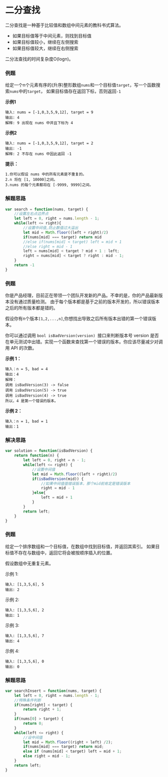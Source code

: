 #

# 二分查找

二分查找是一种基于比较值和数组中间元素的教科书式算法。

- 如果目标值等于中间元素，则找到目标值
- 如果目标值较小，继续在左侧搜索
- 如果目标值较大，继续在右侧搜索

二分法查找的时间复杂度O(logn)。

### 例题

给定一个n个元素有序的(升序)整形数组`nums`和一个目标值`target`，写一个函数搜索`nums`中的`target`，
如果目标值存在返回下标，否则返回`-1`

**示例1**

	输入: nums = [-1,0,3,5,9,12], target = 9
	输出: 4
	解释: 9 出现在 nums 中并且下标为 4
	
**示例2**

	输入: nums = [-1,0,3,5,9,12], target = 2
	输出: -1
	解释: 2 不存在 nums 中因此返回 -1

**提示：**

	1.你可以假设 nums 中的所有元素是不重复的。
	2.n 将在 [1, 10000]之间。
	3.nums 的每个元素都将在 [-9999, 9999]之间。
	
### 解题思路

```js
var search = function(nums, target) {
	//设置左右点边界点
	let left = 0, right = nums.length - 1;
	while(left <= right){
		//设置中间值,防止数值过大溢出
		let mid = Math.floor((left + right)/2)
		if(nums[mid] === target) return mid
		//else if(nums[mid] < target) left = mid + 1
		//else right = mid - 1
		left = nums[mid] < target ? mid + 1 : left;
		right = nums[mid] < target ? right : mid - 1;
	}
	return -1
}
```

### 例题

你是产品经理，目前正在带领一个团队开发新的产品。不幸的是，你的产品最新版本没有通过质量检测。
由于每个版本都是基于之前的版本开发的，所以错误版本之后的所有版本都是错的。

假设你有n个版本`[1,2,...,n]`,你想找出导致之后所有版本出错的第一个错误版本。

你可以通过调用 `bool isBadVersion(version) `接口来判断版本号 version 是否在单元测试中出错。实现一个函数来查找第一个错误的版本。你应该尽量减少对调用 API 的次数。

**示例 1：**

	输入：n = 5, bad = 4
	输出：4
	解释：
	调用 isBadVersion(3) -> false 
	调用 isBadVersion(5) -> true 
	调用 isBadVersion(4) -> true
	所以，4 是第一个错误的版本。
	
**示例 2：**

	输入：n = 1, bad = 1
	输出：1

### 解决思路

```js
var solution = function(isBadVersion) {
	return function(n) {
		let left = 0, right = n - 1;
		while(left <= right) {
			//设置中间值
			let mid = Math.floor((left + right)/2)
			if(isBadVersion(mid)) {
				//如果中间值值错误版本，那个mid前肯定是错误版本
				right = mid - 1
			}else{
				left = mid + 1
			}
		}
		return left;
	}
}
```

### 例题

给定一个排序数组和一个目标值，在数组中找到目标值，并返回其索引。
如果目标值不存在与数组中，返回它将会被按顺序插入的位置。

假设数组中无重复元素。

示例 1:

	输入: [1,3,5,6], 5
	输出: 2
示例 2:

	输入: [1,3,5,6], 2
	输出: 1
示例 3:

	输入: [1,3,5,6], 7
	输出: 4
示例 4:

	输入: [1,3,5,6], 0
	输出: 0

### 解题思路

```js
var searchInsert = function(nums, target) {
	let left = 0, right = nums.length - 1;
	//特殊条件判断
	if(nums[right] < target) {
		return right + 1;
	}
	if(nums[0] > target) {
		return 0;
	}
	while(left <= right) {
		//设中间值
		let mid = Math.floor((right + left) /2);
		if(nums[mid] === target) return mid;
		else if (nums[mid] < target) left = mid + 1;
		else right = mid - 1;
	}
	return left;
}
```


